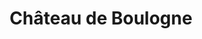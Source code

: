 ---
guid: "7515f5e9416f"
title: "Château de Boulogne"
latlng: "44.689916, 4.439778"
videoId: "ahW4yq_qoKc" 
---
